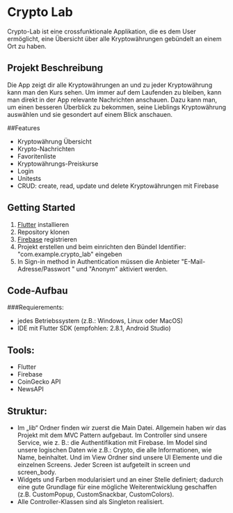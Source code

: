# Crypto Lab
Crypto-Lab ist eine crossfunktionale Applikation, die es dem User ermöglicht, eine Übersicht über
alle Kryptowährungen gebündelt an einem Ort zu haben.

## Projekt Beschreibung
Die App zeigt dir alle Kryptowährungen an und zu jeder Kryptowährung kann man den Kurs sehen. Um
immer auf dem Laufenden zu bleiben, kann man direkt in der App relevante Nachrichten anschauen. Dazu
kann man, um einen besseren Überblick zu bekommen, seine Lieblings Kryptowährung auswählen und sie
gesondert auf einem Blick anschauen. 

##Features
- Kryptowährung Übersicht
- Krypto-Nachrichten
- Favoritenliste
- Kryptowährungs-Preiskurse
- Login
- Unitests
- CRUD: create, read, update und delete Kryptowährungen mit Firebase

## Getting Started
1. [Flutter](https://docs.flutter.dev/get-started/) installieren
2. Repository klonen
3. [Firebase](https://console.firebase.google.com) registrieren
4. Projekt erstellen und beim einrichten den Bündel Identifier: "com.example.crypto_lab" eingeben
5. In Sign-in method in Authentication müssen die Anbieter "E-Mail-Adresse/Passwort " und "Anonym" aktiviert werden.

## Code-Aufbau
###Requierements:

- jedes Betriebssystem (z.B.: Windows, Linux oder MacOS)
- IDE mit Flutter SDK (empfohlen: 2.8.1, Android Studio)

## Tools:
- Flutter
- Firebase
- CoinGecko API
- NewsAPI

## Struktur:
- Im „lib“ Ordner finden wir zuerst die Main Datei. Allgemein haben wir das Projekt mit dem MVC
  Pattern aufgebaut. Im Controller sind unsere Service, wie z. B.: die Authentifikation mit Firebase.
  Im Model sind unsere logischen Daten wie z.B.: Crypto, die alle Informationen, wie Name,
  beinhaltet. Und im View Ordner sind unsere UI Elemente und die einzelnen Screens. Jeder Screen ist
  aufgeteilt in screen und screen_body.
- Widgets und Farben modularisiert und an einer Stelle definiert; dadurch eine gute Grundlage für
  eine mögliche Weiterentwicklung geschaffen (z.B. CustomPopup, CustomSnackbar, CustomColors).
- Alle Controller-Klassen sind als Singleton realisiert.